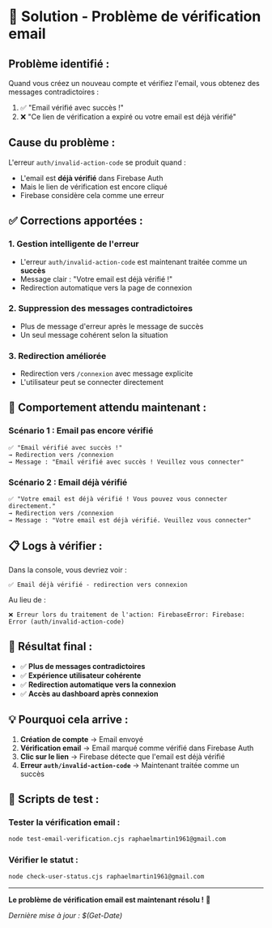 # 🔧 **Solution - Problème de vérification email**

## **Problème identifié :**

Quand vous créez un nouveau compte et vérifiez l'email, vous obtenez des messages contradictoires :

1. ✅ "Email vérifié avec succès !" 
2. ❌ "Ce lien de vérification a expiré ou votre email est déjà vérifié"

## **Cause du problème :**

L'erreur `auth/invalid-action-code` se produit quand :
- L'email est **déjà vérifié** dans Firebase Auth
- Mais le lien de vérification est encore cliqué
- Firebase considère cela comme une erreur

## **✅ Corrections apportées :**

### **1. Gestion intelligente de l'erreur**
- L'erreur `auth/invalid-action-code` est maintenant traitée comme un **succès**
- Message clair : "Votre email est déjà vérifié !"
- Redirection automatique vers la page de connexion

### **2. Suppression des messages contradictoires**
- Plus de message d'erreur après le message de succès
- Un seul message cohérent selon la situation

### **3. Redirection améliorée**
- Redirection vers `/connexion` avec message explicite
- L'utilisateur peut se connecter directement

## **🎯 Comportement attendu maintenant :**

### **Scénario 1 : Email pas encore vérifié**
```
✅ "Email vérifié avec succès !"
→ Redirection vers /connexion
→ Message : "Email vérifié avec succès ! Veuillez vous connecter"
```

### **Scénario 2 : Email déjà vérifié**
```
✅ "Votre email est déjà vérifié ! Vous pouvez vous connecter directement."
→ Redirection vers /connexion
→ Message : "Votre email est déjà vérifié. Veuillez vous connecter"
```

## **📋 Logs à vérifier :**

Dans la console, vous devriez voir :
```
✅ Email déjà vérifié - redirection vers connexion
```

Au lieu de :
```
❌ Erreur lors du traitement de l'action: FirebaseError: Firebase: Error (auth/invalid-action-code)
```

## **🚀 Résultat final :**

- ✅ **Plus de messages contradictoires**
- ✅ **Expérience utilisateur cohérente**
- ✅ **Redirection automatique vers la connexion**
- ✅ **Accès au dashboard après connexion**

## **💡 Pourquoi cela arrive :**

1. **Création de compte** → Email envoyé
2. **Vérification email** → Email marqué comme vérifié dans Firebase Auth
3. **Clic sur le lien** → Firebase détecte que l'email est déjà vérifié
4. **Erreur `auth/invalid-action-code`** → Maintenant traitée comme un succès

## **🔧 Scripts de test :**

### **Tester la vérification email :**
```bash
node test-email-verification.cjs raphaelmartin1961@gmail.com
```

### **Vérifier le statut :**
```bash
node check-user-status.cjs raphaelmartin1961@gmail.com
```

---

**Le problème de vérification email est maintenant résolu !** 🎉

*Dernière mise à jour : $(Get-Date)*
